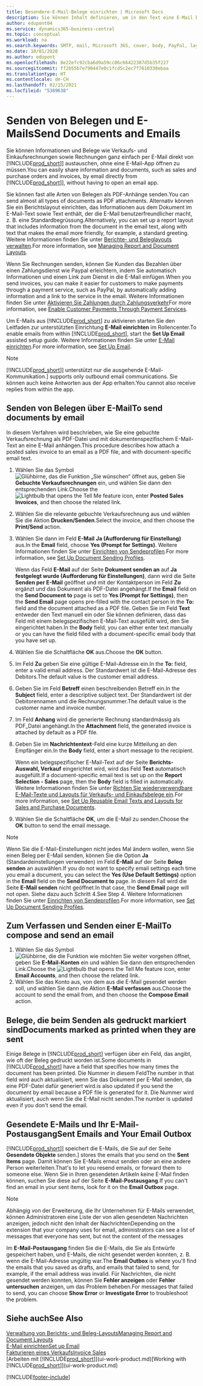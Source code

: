 ```yaml
---
title: Besondere-E-Mail-Belege einrichten | Microsoft Docs
description: Sie können Inhalt definieren, um in den Text eine E-Mail beispielsweise ein Paypal-Link einzufügen. Bestellanforderungen können auch Belege an eine E-Mail-Nachricht angehängt werden.
author: edupont04
ms.service: dynamics365-business-central
ms.topic: conceptual
ms.workload: na
ms.search.keywords: SMTP, mail, Microsoft 365, cover, body, PayPal, layout
ms.date: 10/01/2020
ms.author: edupont
ms.openlocfilehash: 8e22efc92cba6d9a59cc06c66422387d5b35f227
ms.sourcegitcommit: ff2b55b7e790447e0c1fcd5c2ec7f7610338ebaa
ms.translationtype: HT
ms.contentlocale: de-CH
ms.lasthandoff: 02/15/2021
ms.locfileid: "5389638"
---
```

# <a name="send-documents-and-emails"></a><span data-ttu-id="499ea-104">Senden von Belegen und E-Mails</span><span class="sxs-lookup"><span data-stu-id="499ea-104">Send Documents and Emails</span></span>
<span data-ttu-id="499ea-105">Sie können Informationen und Belege wie Verkaufs- und Einkaufsrechnungen sowie Rechnungen ganz einfach per E-Mail direkt von [!INCLUDE[prod_short](includes/prod_short.md)]] austauschen, ohne eine E-Mail-App öffnen zu müssen.</span><span class="sxs-lookup"><span data-stu-id="499ea-105">You can easily share information and documents, such as sales and purchase orders and invoices, by email directly from [!INCLUDE[prod_short](includes/prod_short.md)]], without having to open an email app.</span></span> 

<span data-ttu-id="499ea-106">Sie können fast alle Arten von Belegen als PDF-Anhänge senden.</span><span class="sxs-lookup"><span data-stu-id="499ea-106">You can send almost all types of documents as PDF attachments.</span></span> <span data-ttu-id="499ea-107">Alternativ können Sie ein Berichtslayout einrichten, das Informationen aus dem Dokument im E-Mail-Text sowie Text enthält, der die E-Mail benutzerfreundlicher macht, z. B. eine Standardbegrüssung.</span><span class="sxs-lookup"><span data-stu-id="499ea-107">Alternatively, you can set up a report layout that includes information from the document in the email text, along with text that makes the email more friendly, for example, a standard greeting.</span></span> <span data-ttu-id="499ea-108">Weitere Informationen finden Sie unter [Berichte- und Beleglayouts verwalten](ui-manage-report-layouts.md).</span><span class="sxs-lookup"><span data-stu-id="499ea-108">For more information, see [Managing Report and Document Layouts](ui-manage-report-layouts.md).</span></span> <!--this topic does not mention how to set up a layout for email. Need to investigate.-->

<span data-ttu-id="499ea-109">Wenn Sie Rechnungen senden, können Sie Kunden das Bezahlen über einen Zahlungsdienst wie Paypal erleichtern, indem Sie automatisch Informationen und einen Link zum Dienst in die E-Mail einfügen.</span><span class="sxs-lookup"><span data-stu-id="499ea-109">When you send invoices, you can make it easier for customers to make payments through a payment service, such as PayPal, by automatically adding information and a link to the service in the email.</span></span> <span data-ttu-id="499ea-110">Weitere Informationen finden Sie unter [Aktivieren Sie Zahlungen durch Zahlungsverkehr](sales-how-enable-payment-service-extensions.md)</span><span class="sxs-lookup"><span data-stu-id="499ea-110">For more information, see [Enable Customer Payments Through Payment Services](sales-how-enable-payment-service-extensions.md).</span></span>

<span data-ttu-id="499ea-111">Um E-Mails aus [!INCLUDE[prod_short](includes/prod_short.md)] zu aktivieren starten Sie den Leitfaden zur unterstützten Einrichtung **E-Mail einrichten** im Rollencenter.</span><span class="sxs-lookup"><span data-stu-id="499ea-111">To enable emails from within [!INCLUDE[prod_short](includes/prod_short.md)], start the **Set Up Email** assisted setup guide.</span></span> <span data-ttu-id="499ea-112">Weitere Informationen finden Sie unter [E-Mail einrichten](admin-how-setup-email.md).</span><span class="sxs-lookup"><span data-stu-id="499ea-112">For more information, see [Set Up Email](admin-how-setup-email.md).</span></span>

> [!NOTE]
> [!INCLUDE[prod_short](includes/prod_short.md)]<span data-ttu-id="499ea-113">] unterstützt nur die ausgehende E-Mail-Kommunikation.</span><span class="sxs-lookup"><span data-stu-id="499ea-113">] supports only outbound email communications.</span></span> <span data-ttu-id="499ea-114">Sie können auch keine Antworten aus der App erhalten.</span><span class="sxs-lookup"><span data-stu-id="499ea-114">You cannot also receive replies from within the app.</span></span>

## <a name="to-send-documents-by-email"></a><span data-ttu-id="499ea-115">Senden von Belegen über E-Mail</span><span class="sxs-lookup"><span data-stu-id="499ea-115">To send documents by email</span></span>
<span data-ttu-id="499ea-116">In diesem Verfahren wird beschrieben, wie Sie eine gebuchte Verkaufsrechnung als PDF-Datei und mit dokumentenspezifischem E-Mail-Text an eine E-Mail anhängen.</span><span class="sxs-lookup"><span data-stu-id="499ea-116">This procedure describes how attach a posted sales invoice to an email as a PDF file, and with document-specific email text.</span></span> <!--update this-->

1. <span data-ttu-id="499ea-117">Wählen Sie das Symbol ![Glühbirne, das die Funktion „Sie wünschen“ öffnet](media/ui-search/search_small.png "Tell Me-Funktion") aus, geben Sie **Gebuchte Verkaufsrechnungen** ein, und wählen Sie dann den entsprechenden Link.</span><span class="sxs-lookup"><span data-stu-id="499ea-117">Choose the ![Lightbulb that opens the Tell Me feature](media/ui-search/search_small.png "Tell me what you want to do") icon, enter **Posted Sales Invoices**, and then choose the related link.</span></span>
2. <span data-ttu-id="499ea-118">Wählen Sie die relevante gebuchte Verkaufsrechnung aus und wählen Sie die Aktion **Drucken/Senden**.</span><span class="sxs-lookup"><span data-stu-id="499ea-118">Select the invoice, and then choose the **Print/Send** action.</span></span>
3. <span data-ttu-id="499ea-119">Wählen Sie dann im Feld **E-Mail** **Ja (Aufforderung für Einstellung)** aus.</span><span class="sxs-lookup"><span data-stu-id="499ea-119">In the **Email** field, choose **Yes (Prompt for Settings)**.</span></span> <span data-ttu-id="499ea-120">Weitere Informationen finden Sie unter [Einrichten von Sendeprofilen](sales-how-setup-document-send-profiles.md).</span><span class="sxs-lookup"><span data-stu-id="499ea-120">For more information, see [Set Up Document Sending Profiles](sales-how-setup-document-send-profiles.md).</span></span>
    
    <span data-ttu-id="499ea-121">Wenn das Feld **E-Mail** auf der Seite **Dokument senden an** auf **Ja festgelegt wurde (Aufforderung für Einstellungen)**, dann wird die Seite **Senden per E-Mail** geöffnet und mit der Kontaktperson im Feld **Zu** ergänzt und das Dokument als PDF-Datei angehängt.</span><span class="sxs-lookup"><span data-stu-id="499ea-121">If the **Email** field on the **Send Document to** page is set to **Yes (Prompt for Settings)**, then the **Send Email** page opens pre-filled with the contact person in the **To:** field and the document attached as a PDF file.</span></span> <span data-ttu-id="499ea-122">Geben Sie im Feld **Text** entweder den Text manuell ein oder Sie können definieren, dass das Feld mit einem belegspezifischen E-Mail-Text ausgefüllt wird, den Sie eingerichtet haben.</span><span class="sxs-lookup"><span data-stu-id="499ea-122">In the **Body** field, you can either enter text manually or you can have the field filled with a document-specific email body that you have set up.</span></span>

4. <span data-ttu-id="499ea-123">Wählen Sie die Schaltfläche **OK** aus.</span><span class="sxs-lookup"><span data-stu-id="499ea-123">Choose the **OK** button.</span></span>
5. <span data-ttu-id="499ea-124">Im Feld **Zu** geben Sie eine gültige E-Mail-Adresse ein.</span><span class="sxs-lookup"><span data-stu-id="499ea-124">In the **To:** field, enter a valid email address.</span></span> <span data-ttu-id="499ea-125">Der Standardwert ist die E-Mail-Adresse des Debitors.</span><span class="sxs-lookup"><span data-stu-id="499ea-125">The default value is the customer email address.</span></span>
6. <span data-ttu-id="499ea-126">Geben Sie im Feld **Betreff** einen beschreibenden Betreff ein.</span><span class="sxs-lookup"><span data-stu-id="499ea-126">In the **Subject** field, enter a descriptive subject text.</span></span> <span data-ttu-id="499ea-127">Der Standardwert ist der Debitorennamen und die Rechnungsnummer.</span><span class="sxs-lookup"><span data-stu-id="499ea-127">The default value is the customer name and invoice number.</span></span>
7. <span data-ttu-id="499ea-128">Im Feld **Anhang** wird die generierte Rechnung standardmässig als PDF\_Datei angehängt.</span><span class="sxs-lookup"><span data-stu-id="499ea-128">In the **Attachment** field, the generated invoice is attached by default as a PDF file.</span></span>
8. <span data-ttu-id="499ea-129">Geben Sie im **Nachrichtentext**-Feld eine kurze Mitteilung an den Empfänger ein.</span><span class="sxs-lookup"><span data-stu-id="499ea-129">In the **Body** field, enter a short message to the recipient.</span></span>

    <span data-ttu-id="499ea-130">Wenn ein belegspezifischer E-Mail-Text auf der Seite **Berichts-Auswahl, Verkauf** eingerichtet wird, wird das Feld **Text** automatisch ausgefüllt.</span><span class="sxs-lookup"><span data-stu-id="499ea-130">If a document-specific email text is set up on the **Report Selection - Sales** page, then the **Body** field is filled in automatically.</span></span> <span data-ttu-id="499ea-131">Weitere Informationen finden Sie unter [Richten Sie wiederverwendbare E-Mail-Texte und Layouts für Verkaufs- und Einkaufsbelege ein](admin-how-setup-email.md#set-up-reusable-email-texts-and-layouts-for-sales-and-purchase-documents).</span><span class="sxs-lookup"><span data-stu-id="499ea-131">For more information, see [Set Up Reusable Email Texts and Layouts for Sales and Purchase Documents](admin-how-setup-email.md#set-up-reusable-email-texts-and-layouts-for-sales-and-purchase-documents).</span></span>
9. <span data-ttu-id="499ea-132">Wählen Sie die Schaltfläche **OK**, um die E-Mail zu senden.</span><span class="sxs-lookup"><span data-stu-id="499ea-132">Choose the **OK** button to send the email message.</span></span>

> [!NOTE]  
> <span data-ttu-id="499ea-133">Wenn Sie die E-Mail-Einstellungen nicht jedes Mal ändern wollen, wenn Sie einen Beleg per E-Mail senden, können Sie die Option **Ja** (Standardeinstellungen verwenden) im Feld **E-Mail** auf der Seite **Beleg senden** an auswählen.</span><span class="sxs-lookup"><span data-stu-id="499ea-133">If you do not want to specify email settings each time you email a document, you can select the **Yes (Use Default Settings)** option in the **Email** field on the **Send Document to** page.</span></span> <span data-ttu-id="499ea-134">In diesem Fall wird die Seite **E-Mail senden** nicht geöffnet.</span><span class="sxs-lookup"><span data-stu-id="499ea-134">In that case, the **Send Email** page will not open.</span></span> <span data-ttu-id="499ea-135">Siehe dazu auch Schritt 4.</span><span class="sxs-lookup"><span data-stu-id="499ea-135">See Step 4.</span></span> <span data-ttu-id="499ea-136">Weitere Informationen finden Sie unter [Einrichten von Sendeprofilen](sales-how-setup-document-send-profiles.md).</span><span class="sxs-lookup"><span data-stu-id="499ea-136">For more information, see [Set Up Document Sending Profiles](sales-how-setup-document-send-profiles.md).</span></span>  

## <a name="to-compose-and-send-an-email"></a><span data-ttu-id="499ea-137">Zum Verfassen und Senden einer E-Mail</span><span class="sxs-lookup"><span data-stu-id="499ea-137">To compose and send an email</span></span>
1. <span data-ttu-id="499ea-138">Wählen Sie das Symbol ![Glühbirne, die die Funktion wie möchten Sie weiter vorgehen öffnet](media/ui-search/search_small.png "Tell Me-Funktion"), geben Sie **E-Mail-Konten** ein und wählen Sie dann den entsprechenden Link.</span><span class="sxs-lookup"><span data-stu-id="499ea-138">Choose the ![Lightbulb that opens the Tell Me feature](media/ui-search/search_small.png "Tell me what you want to do") icon, enter **Email Accounts**, and then choose the related link.</span></span>
2. <span data-ttu-id="499ea-139">Wählen Sie das Konto aus, von dem aus die E-Mail gesendet werden soll, und wählen Sie dann die Aktion **E-Mail verfassen** aus.</span><span class="sxs-lookup"><span data-stu-id="499ea-139">Choose the account to send the email from, and then choose the **Compose Email** action.</span></span>

## <a name="documents-marked-as-printed-when-they-are-sent"></a><span data-ttu-id="499ea-140">Belege, die beim Senden als gedruckt markiert sind</span><span class="sxs-lookup"><span data-stu-id="499ea-140">Documents marked as printed when they are sent</span></span>
<span data-ttu-id="499ea-141">Einige Belege in [!INCLUDE[prod_short](includes/prod_short.md)] verfügen über ein Feld, das angibt, wie oft der Beleg gedruckt worden ist.</span><span class="sxs-lookup"><span data-stu-id="499ea-141">Some documents in [!INCLUDE[prod_short](includes/prod_short.md)] have a field that specifies how many times the document has been printed.</span></span> <span data-ttu-id="499ea-142">Die Nummer in diesem Feld</span><span class="sxs-lookup"><span data-stu-id="499ea-142">The number in that field</span></span> <!--"that field?" need a name...--> <span data-ttu-id="499ea-143">wird auch aktualisiert, wenn Sie das Dokument per E-Mail senden, da eine PDF-Datei dafür generiert wird.</span><span class="sxs-lookup"><span data-stu-id="499ea-143">is also updated if you send the document by email because a PDF file is generated for it.</span></span> <span data-ttu-id="499ea-144">Die Nummer wird aktualisiert, auch wenn Sie die E-Mail nicht senden.</span><span class="sxs-lookup"><span data-stu-id="499ea-144">The number is updated even if you don't send the email.</span></span> <!--guessing this is because emails are technically reports, so the counter bumps up whenever someone creates an email. Need to verify.-->

## <a name="sent-emails-and-your-email-outbox"></a><span data-ttu-id="499ea-145">Gesendete E-Mails und Ihr E-Mail-Postausgang</span><span class="sxs-lookup"><span data-stu-id="499ea-145">Sent Emails and Your Email Outbox</span></span>
[!INCLUDE[prod_short](includes/prod_short.md)]<span data-ttu-id="499ea-146">] speichert die E-Mails, die Sie auf der Seite **Gesendete Objekte** senden.</span><span class="sxs-lookup"><span data-stu-id="499ea-146">] stores the emails that you send on the **Sent Items** page.</span></span> <span data-ttu-id="499ea-147">Damit können Sie E-Mails erneut senden oder an eine andere Person weiterleiten.</span><span class="sxs-lookup"><span data-stu-id="499ea-147">That's to let you resend emails, or forward them to someone else.</span></span> <span data-ttu-id="499ea-148">Wenn Sie in Ihren gesendeten Artikeln keine E-Mail finden können, suchen Sie diese auf der Seite **E-Mail-Postausgang**.</span><span class="sxs-lookup"><span data-stu-id="499ea-148">If you can't find an email in your sent items, look for it on the **Email Outbox** page.</span></span> 

> [!NOTE]
> <span data-ttu-id="499ea-149">Abhängig von der Erweiterung, die Ihr Unternehmen für E-Mails verwendet, können Administratoren eine Liste der von allen gesendeten Nachrichten anzeigen, jedoch nicht den Inhalt der Nachrichten</span><span class="sxs-lookup"><span data-stu-id="499ea-149">Depending on the extension that your company uses for email, administrators can see a list of messages that everyone has sent, but not the content of the messages</span></span>

<span data-ttu-id="499ea-150">Im **E-Mail-Postausgang** finden Sie die E-Mails, die Sie als Entwürfe gespeichert haben, und E-Mails, die nicht gesendet werden konnten, z. B. wenn die E-Mail-Adresse ungültig war.</span><span class="sxs-lookup"><span data-stu-id="499ea-150">The **Email Outbox** is where you'll find the emails that you saved as drafts, and emails that failed to send, for example, if the email address was invalid.</span></span> <span data-ttu-id="499ea-151">Für Nachrichten, die nicht gesendet werden konnten, können Sie **Fehler anzeigen** oder **Fehler untersuchen** anzeigen, um das Problem beheben.</span><span class="sxs-lookup"><span data-stu-id="499ea-151">For messages that failed to send, you can choose **Show Error** or **Investigate Error** to troubleshoot the problem.</span></span>

## <a name="see-also"></a><span data-ttu-id="499ea-152">Siehe auch</span><span class="sxs-lookup"><span data-stu-id="499ea-152">See Also</span></span>
[<span data-ttu-id="499ea-153">Verwaltung von Berichts- und Beleg-Layouts</span><span class="sxs-lookup"><span data-stu-id="499ea-153">Managing Report and Document Layouts</span></span>](ui-manage-report-layouts.md)  
[<span data-ttu-id="499ea-154">E-Mail einrichten</span><span class="sxs-lookup"><span data-stu-id="499ea-154">Set up Email</span></span>](admin-how-setup-email.md)  
[<span data-ttu-id="499ea-155">Fakturieren eines Verkaufs</span><span class="sxs-lookup"><span data-stu-id="499ea-155">Invoice Sales</span></span>](sales-how-invoice-sales.md)  
<span data-ttu-id="499ea-156">[Arbeiten mit [!INCLUDE[prod_short](includes/prod_short.md)]](ui-work-product.md)</span><span class="sxs-lookup"><span data-stu-id="499ea-156">[Working with [!INCLUDE[prod_short](includes/prod_short.md)]](ui-work-product.md)</span></span>


[!INCLUDE[footer-include](includes/footer-banner.md)]
